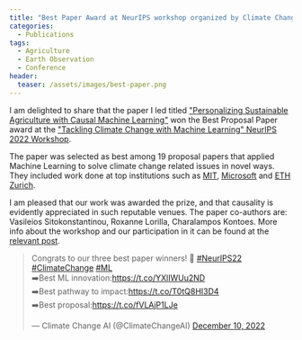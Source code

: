 ```yaml
---
title: "Best Paper Award at NeurIPS workshop organized by Climate Change AI"
categories:
  - Publications
tags:
  - Agriculture
  - Earth Observation
  - Conference
header:
  teaser: /assets/images/best-paper.png
---
```


I am delighted to share that the paper I led titled 
["Personalizing Sustainable Agriculture with Causal Machine Learning"](https://www.climatechange.ai/papers/neurips2022/112) 
won the Best Proposal Paper award at the ["Tackling Climate Change with Machine Learning" 
NeurIPS 2022 Workshop](https://www.climatechange.ai/events/neurips2022).

The paper was selected as best among 19 proposal papers that applied Machine Learning to solve
climate change related issues in novel ways. They included work done at top institutions 
such as [MIT](https://www.climatechange.ai/papers/neurips2022/111), 
[Microsoft](https://www.climatechange.ai/papers/neurips2022/103)
and [ETH Zurich](https://www.climatechange.ai/papers/neurips2022/96).

I am pleased that our work was awarded the prize, and that causality is evidently appreciated in such
reputable venues. The paper co-authors are: Vasileios Sitokonstantinou, Roxanne Lorilla, Charalampos Kontoes. 
More info about the workshop and our participation in it can be found at the [relevant post](https://ggiannarakis.github.io/publications/neurips-ccai/).

<blockquote class="twitter-tweet"><p lang="en" dir="ltr">Congrats to our three best paper winners! 🏅 <a href="https://twitter.com/hashtag/NeurIPS22?src=hash&amp;ref_src=twsrc%5Etfw">#NeurIPS22</a> <a href="https://twitter.com/hashtag/ClimateChange?src=hash&amp;ref_src=twsrc%5Etfw">#ClimateChange</a> <a href="https://twitter.com/hashtag/ML?src=hash&amp;ref_src=twsrc%5Etfw">#ML</a><br>➡️Best ML innovation:<a href="https://t.co/YXlIWUu2ND">https://t.co/YXlIWUu2ND</a><br>➡️Best pathway to impact:<a href="https://t.co/T0tQ8HI3D4">https://t.co/T0tQ8HI3D4</a><br>➡️Best proposal:<a href="https://t.co/fVLAjP1LJe">https://t.co/fVLAjP1LJe</a></p>&mdash; Climate Change AI (@ClimateChangeAI) <a href="https://twitter.com/ClimateChangeAI/status/1601382438835363840?ref_src=twsrc%5Etfw">December 10, 2022</a></blockquote> <script async src="https://platform.twitter.com/widgets.js" charset="utf-8"></script>